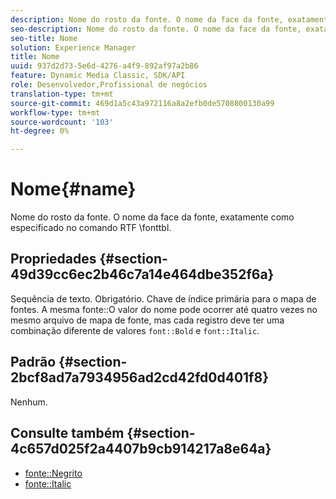 ```yaml
---
description: Nome do rosto da fonte. O nome da face da fonte, exatamente como especificado no comando RTF \fonttbl.
seo-description: Nome do rosto da fonte. O nome da face da fonte, exatamente como especificado no comando RTF \fonttbl.
seo-title: Nome
solution: Experience Manager
title: Nome
uuid: 937d2d73-5e6d-4276-a4f9-892af97a2b86
feature: Dynamic Media Classic, SDK/API
role: Desenvolvedor,Profissional de negócios
translation-type: tm+mt
source-git-commit: 469d1a5c43a972116a8a2efb0de5708800130a99
workflow-type: tm+mt
source-wordcount: '103'
ht-degree: 0%

---
```



# Nome{#name}

Nome do rosto da fonte. O nome da face da fonte, exatamente como especificado no comando RTF \fonttbl.

## Propriedades {#section-49d39cc6ec2b46c7a14e464dbe352f6a}

Sequência de texto. Obrigatório. Chave de índice primária para o mapa de fontes. A mesma fonte::O valor do nome pode ocorrer até quatro vezes no mesmo arquivo de mapa de fonte, mas cada registro deve ter uma combinação diferente de valores `font::Bold` e `font::Italic`.

## Padrão {#section-2bcf8ad7a7934956ad2cd42fd0d401f8}

Nenhum.

## Consulte também {#section-4c657d025f2a4407b9cb914217a8e64a}

* [fonte::Negrito](r-bold-font.md#reference_F7B017EF67574A29ABFC3954AB64159C)
* [fonte::Italic](r-italic-font.md#reference_DC04A532B34A41AF81B0B9644ACFAAD6)
